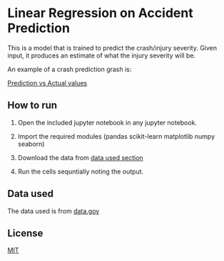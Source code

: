 # Linear Regression on Accident Prediction

This is a model that is trained to predict the crash/injury severity.
Given input, it produces an estimate of what the injury severity will be.

An example of a crash prediction grash is:

[Prediction vs Actual values](./graph.png)

## How to run

1. Open the included jupyter notebook in any jupyter notebook.

2. Import the required modules (pandas scikit-learn matplotlib numpy seaborn)

3. Download the data from [data used section](#data-used)

4. Run the cells sequntially noting the output.

## Data used

The data used is from [data.gov](https://data.montgomerycountymd.gov/api/views/mmzv-x632/rows.csv?accessType=DOWNLOAD)

## License

[MIT](./LICENSE)

